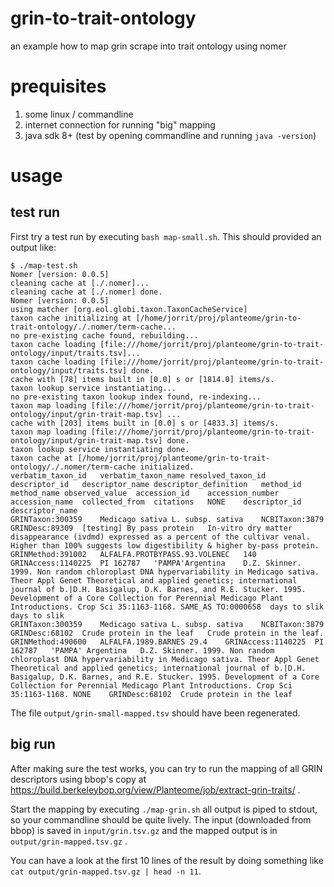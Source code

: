 # grin-to-trait-ontology
an example how to map grin scrape into trait ontology using nomer

# prequisites 

1. some linux / commandline 
2. internet connection for running "big" mapping
3. java sdk 8+ (test by opening commandline and running ```java -version```)

# usage

## test run

First try a test run by executing ```bash map-small.sh```. This should provided an output like:

```
$ ./map-test.sh 
Nomer [version: 0.0.5]
cleaning cache at [./.nomer]...
cleaning cache at [./.nomer] done.
Nomer [version: 0.0.5]
using matcher [org.eol.globi.taxon.TaxonCacheService]
taxon cache initializing at [/home/jorrit/proj/planteome/grin-to-trait-ontology/./.nomer/term-cache...
no pre-existing cache found, rebuilding...
taxon cache loading [file:///home/jorrit/proj/planteome/grin-to-trait-ontology/input/traits.tsv]...
taxon cache loading [file:///home/jorrit/proj/planteome/grin-to-trait-ontology/input/traits.tsv] done.
cache with [78] items built in [0.0] s or [1814.0] items/s.
taxon lookup service instantiating...
no pre-existing taxon lookup index found, re-indexing...
taxon map loading [file:///home/jorrit/proj/planteome/grin-to-trait-ontology/input/grin-trait-map.tsv] ...
cache with [203] items built in [0.0] s or [4833.3] items/s.
taxon map loading [file:///home/jorrit/proj/planteome/grin-to-trait-ontology/input/grin-trait-map.tsv] done.
taxon lookup service instantiating done.
taxon cache at [/home/jorrit/proj/planteome/grin-to-trait-ontology/./.nomer/term-cache initialized.
verbatim_taxon_id   verbatim_taxon_name resolved_taxon_id   descriptor_id   descriptor_name descriptor_definition   method_id   method_name observed_value  accession_id    accession_number    accession_name  collected_from  citations   NONE    descriptor_id   descriptor_name         
GRINTaxon:300359    Medicago sativa L. subsp. sativa    NCBITaxon:3879  GRINDesc:89309  [testing] By pass protein   In-vitro dry matter disappearance (ivdmd) expressed as a percent of the cultivar venal.  Higher than 100% suggests low digestibility & higher by-pass protein.  GRINMethod:391002   ALFALFA.PROTBYPASS.93.VOLENEC   140 GRINAccess:1140225  PI 162787   'PAMPA'Argentina    D.Z. Skinner. 1999. Non random chloroplast DNA hypervariability in Medicago sativa. Theor Appl Genet Theoretical and applied genetics; international journal of b.|D.H. Basigalup, D.K. Barnes, and R.E. Stucker. 1995. Development of a Core Collection for Perennial Medicago Plant Introductions. Crop Sci 35:1163-1168. SAME_AS TO:0000658  days to slik            days to slik                            
GRINTaxon:300359    Medicago sativa L. subsp. sativa    NCBITaxon:3879  GRINDesc:68102  Crude protein in the leaf   Crude protein in the leaf.  GRINMethod:490600   ALFALFA.1989.BARNES 29.4    GRINAccess:1140225  PI 162787   'PAMPA' Argentina   D.Z. Skinner. 1999. Non random chloroplast DNA hypervariability in Medicago sativa. Theor Appl Genet Theoretical and applied genetics; international journal of b.|D.H. Basigalup, D.K. Barnes, and R.E. Stucker. 1995. Development of a Core Collection for Perennial Medicago Plant Introductions. Crop Sci 35:1163-1168. NONE    GRINDesc:68102  Crude protein in the leaf           
```

The file ```output/grin-small-mapped.tsv``` should have been regenerated.

## big run 

After making sure the test works, you can try to run the mapping of all GRIN descriptors using bbop's copy at https://build.berkeleybop.org/view/Planteome/job/extract-grin-traits/ .

Start the mapping by executing ```./map-grin.sh``` all output is piped to stdout, so your commandline should be quite lively. The input (downloaded from bbop) is saved in ```input/grin.tsv.gz``` and the mapped output is in ```output/grin-mapped.tsv.gz``` .

You can have a look at the first 10 lines of the result by doing something like ```cat output/grin-mapped.tsv.gz | head -n 11```.
